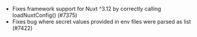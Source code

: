- Fixes framework support for Nuxt ^3.12 by correctly calling loadNuxtConfig() (#7375)
- Fixes bug where secret values provided in env files were parsed as list (#7422)

